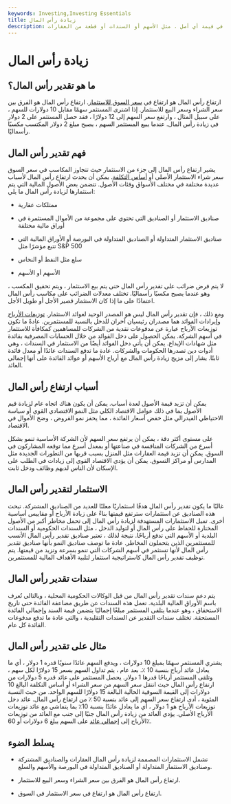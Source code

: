 ```yaml
---
keywords: Investing,Investing Essentials
title: زيادة رأس المال
description: ارتفاع قيمة رأس المال هو ارتفاع في قيمة أي أصل ، مثل الأسهم أو السندات أو قطعة من العقارات.
---
```


# زيادة رأس المال
## ما هو تقدير رأس المال؟

ارتفاع رأس المال هو ارتفاع في [سعر السوق للاستثمار](/market-price). ارتفاع رأس المال هو الفرق بين سعر الشراء وسعر البيع للاستثمار. إذا اشترى المستثمر سهمًا مقابل 10 دولارات للسهم ، على سبيل المثال ، وارتفع سعر السهم إلى 12 دولارًا ، فقد حصل المستثمر على 2 دولار في زيادة رأس المال. عندما يبيع المستثمر السهم ، يصبح مبلغ 2 دولار المكتسب مكسبًا رأسماليًا.

## فهم تقدير رأس المال

يشير ارتفاع رأس المال إلى جزء من الاستثمار حيث تتجاوز المكاسب في سعر السوق سعر شراء الاستثمار الأصلي أو [أساس التكلفة](/costbasis). يمكن أن يحدث ارتفاع رأس المال لأسباب عديدة مختلفة في مختلف الأسواق وفئات الأصول. تتضمن بعض الأصول المالية التي يتم استثمارها لزيادة رأس المال ما يلي:

- ممتلكات عقارية

- صناديق الاستثمار أو الصناديق التي تحتوي على مجموعة من الأموال المستثمرة في أوراق مالية مختلفة

- صناديق الاستثمار المتداولة أو الصناديق المتداولة في البورصة أو الأوراق المالية التي تتبع مؤشرًا مثل S&P 500

- سلع مثل النفط أو النحاس

- الأسهم أو الأسهم

لا يتم فرض ضرائب على تقدير رأس المال حتى يتم بيع الاستثمار ، ويتم تحقيق المكسب ، وهو عندما يصبح مكسبًا رأسماليًا. تختلف معدلات الضرائب على مكاسب رأس المال اعتمادًا على ما إذا كان الاستثمار قصير الأجل أو طويل الأجل.

ومع ذلك ، فإن تقدير رأس المال ليس هو المصدر الوحيد لعوائد الاستثمار. [توزيعات الأرباح](/dividend) وإيرادات الفوائد هما مصدران رئيسيان آخران للدخل بالنسبة للمستثمرين. عادةً ما تكون توزيعات الأرباح عبارة عن مدفوعات نقدية من الشركات للمساهمين كمكافأة للاستثمار في أسهم الشركة. يمكن الحصول على دخل الفوائد من خلال الحسابات المصرفية بفائدة مثل شهادات الإيداع. يمكن أن يأتي دخل الفوائد أيضًا من الاستثمار في السندات ، وهي أدوات دين تصدرها الحكومات والشركات. عادة ما تدفع السندات عائدًا أو معدل فائدة ثابتًا. يشار إلى مزيج زيادة رأس المال مع أرباح الأسهم أو عوائد الفائدة على أنها إجمالي العائد.

## أسباب ارتفاع رأس المال

يمكن أن تزيد قيمة الأصول لعدة أسباب. يمكن أن يكون هناك اتجاه عام لزيادة قيم الأصول بما في ذلك عوامل الاقتصاد الكلي مثل النمو الاقتصادي القوي أو سياسة الاحتياطي الفيدرالي مثل خفض أسعار الفائدة ، مما يحفز نمو القروض ، وضخ الأموال في الاقتصاد.

على مستوى أكثر دقة ، يمكن أن يرتفع سعر السهم لأن الشركة الأساسية تنمو بشكل أسرع من الشركات المنافسة في صناعتها أو بمعدل أسرع مما توقعه المشاركون في السوق. يمكن أن تزيد قيمة العقارات مثل المنزل بسبب قربها من التطورات الجديدة مثل المدارس أو مراكز التسوق. يمكن أن يؤدي الاقتصاد القوي إلى زيادات في الطلب على الإسكان لأن الناس لديهم وظائف ودخل ثابت.

## الاستثمار لتقدير رأس المال

غالبًا ما يكون تقدير رأس المال هدفًا استثماريًا معلنًا للعديد من الصناديق المشتركة. تبحث هذه الصناديق عن استثمارات سترتفع قيمتها بناءً على زيادة الأرباح أو مقاييس أساسية أخرى. تميل الاستثمارات المستهدفة لزيادة رأس المال إلى تحمل مخاطر أكبر من الأصول المختارة للحفاظ على رأس المال أو لتوليد الدخل ، مثل السندات الحكومية أو السندات البلدية أو الأسهم التي تدفع أرباحًا. نتيجة لذلك ، تعتبر صناديق تقدير رأس المال الأنسب للمستثمرين الذين يتحملون المخاطر. عادة ما توصف صناديق النمو بأنها صناديق تقدير رأس المال لأنها تستثمر في أسهم الشركات التي تنمو بسرعة وتزيد من قيمتها. يتم توظيف تقدير رأس المال كاستراتيجية استثمار لتلبية الأهداف المالية للمستثمرين.

## سندات تقدير رأس المال

يتم دعم سندات تقدير رأس المال من قبل الوكالات الحكومية المحلية ، وبالتالي تُعرف باسم الأوراق المالية البلدية. تعمل هذه السندات عن طريق مضاعفة الفائدة حتى تاريخ الاستحقاق ، وهو عندما يتلقى المستثمر مبلغًا إجماليًا يتضمن قيمة السند وإجمالي الفائدة المستحقة. تختلف سندات التقدير عن السندات التقليدية ، والتي عادة ما تدفع مدفوعات الفائدة كل عام.

## مثال على تقدير رأس المال

يشتري المستثمر سهمًا بمبلغ 10 دولارات ، ويدفع السهم عائدًا سنويًا قدره 1 دولار ، أي ما يعادل عائد أرباح بنسبة 10 ٪. بعد عام ، يتم تداول السهم بسعر 15 دولارًا لكل سهم ، وتلقى المستثمر أرباحًا قدرها 1 دولار. يحصل المستثمر على عائد قدره 5 دولارات من ارتفاع رأس المال حيث انتقل سعر السهم من سعر الشراء أو أساس التكلفة البالغ 10 دولارات إلى القيمة السوقية الحالية البالغة 15 دولارًا للسهم الواحد. من حيث النسبة المئوية ، أدى ارتفاع سعر السهم إلى عائد بنسبة 50 ٪ من ارتفاع رأس المال. عائد دخل توزيعات الأرباح هو 1 دولار ، أي ما يعادل عائدًا بنسبة 10٪ بما يتماشى مع عائد توزيعات الأرباح الأصلي. يؤدي العائد من زيادة رأس المال جنبًا إلى جنب مع العائد من توزيعات الأرباح إلى [إجمالي عائد](/totalreturn) على السهم يبلغ 6 دولارات أو 60٪.

## يسلط الضوء

- تشمل الاستثمارات المصممة لزيادة رأس المال العقارات والصناديق المشتركة وصناديق الاستثمار المتداولة أو الصناديق المتداولة في البورصة والأسهم والسلع.

- ارتفاع رأس المال هو الفرق بين سعر الشراء وسعر البيع للاستثمار.

- ارتفاع رأس المال هو ارتفاع في سعر الاستثمار في السوق.

